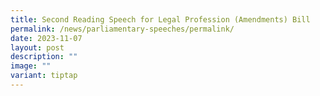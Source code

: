 ```yaml
---
title: Second Reading Speech for Legal Profession (Amendments) Bill
permalink: /news/parliamentary-speeches/permalink/
date: 2023-11-07
layout: post
description: ""
image: ""
variant: tiptap
---
```

